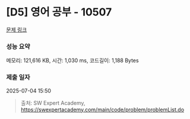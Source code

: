 # [D5] 영어 공부 - 10507 

[문제 링크](https://swexpertacademy.com/main/code/problem/problemDetail.do?contestProbId=AXNQOb3avD0DFAXS) 

### 성능 요약

메모리: 121,616 KB, 시간: 1,030 ms, 코드길이: 1,188 Bytes

### 제출 일자

2025-07-04 15:50



> 출처: SW Expert Academy, https://swexpertacademy.com/main/code/problem/problemList.do